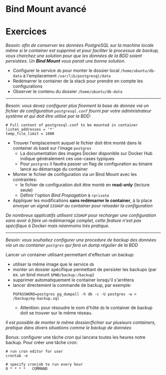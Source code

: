 # Bind Mount avancé

# Exercices

*Besoin: afin de conserver les données PostgreSQL sur la machine locale même si le container est supprimé et pour faciliter le processus de backup, vous cherchez une solution pour que les données de la BDD soient persistées. Un **Bind Mount** vous parait une bonne solution.*  

- Configurer le service `db` pour monter le dossier local `/home/ubuntu/db-data` à l'emplacement `/var/lib/postgresql/data` 
- Redémarrer le container de la stack pour prendre en compte les configurations
- Observer le contenu du dossier `/home/ubuntu/db-data`

---
  
*Besoin: vous devez configurer plus finement la base de donnée via un fichier de configuration `postgresql.conf` fourni par votre administrateur système et qui doit être utilisé par la BDD:*

```
# Full content of postgresql.conf to be mounted in container
listen_addresses = '*'
temp_file_limit = 1000
```

- Trouver l'emplacement auquel le fichier doit être monté dans le container `db` basé sur l'image `postgres`
  - La documentation des images Docker disponible sur Docker Hub indique généralement ces use-cases typiques
  - Pour `postgres` il faudra passer un flag de configuration au binaire lancé au démarrage du container
- Monter le fichier de configuration via un Bind Mount avec les contraintes:
  - le fichier de configuration doit être monté en **read-only** (lecture seule)
  - Définir l'option *Bind Propagation* à `rprivate`
- Appliquer les modifications **sans redémarrer le container**, à la place *envoyer un signal `SIGHUP` au container pour reloader la configuration*

*De nombreux applicatifs utilisent `SIGHUP` pour recharger une configuration sans avoir à faire un redémarrage complet, cette feature n'est pas spécifique à Docker mais néanmoins très pratique.* 

---

*Besoin: vous souhaitez configurer une procedure de backup des données via un au container `postgres` qui fera un dump régulier de la BDD*


Lancer un container utilisant permettant d'effectuer un backup:

- utiliser la même image que le service `db`
- monter un dossier spécifique permettant de persister les backups (par ex. un bind mount `$PWD/backup:/backup`)
- supprimer automatiquement le container lorsqu'il s'arrêtera
- lancer directement la commande de backup, par exemple:
  ```
  PGPASSWORD=postgres pg_dumpall -h db -c -U postgres -w > /backup/my-backup.sql
  ```
    - Attention: pour résoudre le nom d'hôte `db` le container de backup doit se trouver sur le même réseau.

*Il est possible de monter le même dossier/fichier sur plusieurs containers, pratique dans divers situations comme le backup de données*

Bonus: configurer une tâche *cron* qui lancera toutes les heures notre backup. Pour créer une tâche cron:

```
# run cron editor for user
crontab -e

# specify cronjob to run every hour
0 * * * *   COMMAND 
```
